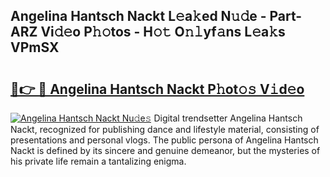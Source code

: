 ## Angelina Hantsch Nackt L𝚎a𝚔ed N𝚞𝚍e - Part-ARZ Vi𝚍𝚎o P𝚑𝚘tos - H𝚘𝚝 O𝚗𝚕yf𝚊ns L𝚎a𝚔s VPmSX

# <h2><a href="http://kfep5k.oniu.top/?m=Angelina+Hantsch+Nackt">🔗👉 🔴 Angelina Hantsch Nackt P𝚑ot𝚘𝚜 V𝚒d𝚎o</a></h2>

[![Angelina Hantsch Nackt Nu𝚍e𝚜](https://i.imgur.com/0qMVB7G.gif)](http://kfep5k.oniu.top/?m=Angelina+Hantsch+Nackt)
Digital trendsetter Angelina Hantsch Nackt, recognized for publishing dance and lifestyle material, consisting of presentations and personal vlogs. The public persona of Angelina Hantsch Nackt is defined by its sincere and genuine demeanor, but the mysteries of his private life remain a tantalizing enigma.  
